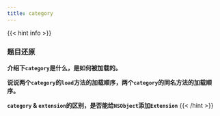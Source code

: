 ```yaml
---
title: category
---
```


{{< hint info >}}
### 题目还原

**介绍下`category`是什么，是如何被加载的。**

**说说两个`category`的`load`方法的加载顺序，两个`category`的同名方法的加载顺序。**

**`category` & `extension`的区别，是否能给`NSObject`添加`Extension`**
{{< /hint >}}
